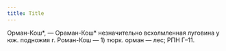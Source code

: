 ```yaml
---
title: Title
---
```


Орман-Кош*, — Ораман-Кош* незначительно всхолмленная луговина у юж. подножия г.
Роман-Кош — 1) тюрк. орман — лес; РПН Г–11.
